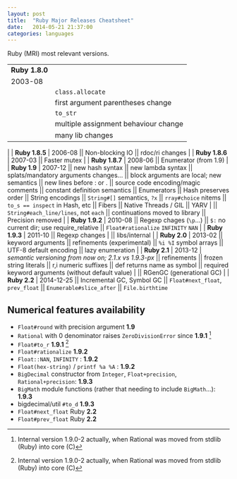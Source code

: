 ```yaml
---
layout: post
title:  "Ruby Major Releases Cheatsheet"
date:   2014-05-21 21:37:00
categories: languages
---
```


Ruby (MRI) most relevant versions.

|    |    |
| --- | --- |
| **Ruby 1.8.0**
| 2003-08
||  `class.allocate`
||  first argument parentheses change
||  `to_str`
||  multiple assignment behaviour change
||  many lib changes
|
| **Ruby 1.8.5**
| 2006-08
||  Non-blocking IO
||  rdoc/ri changes
|
| **Ruby 1.8.6**
| 2007-03
||  Faster mutex
|
| **Ruby 1.8.7**
| 2008-06
||  Enumerator (from 1.9)
|
| **Ruby 1.9**
| 2007-12
||  new hash syntax
||  new lambda syntax
||  splats/mandatory arguments changes...
||  block arguments are local; new semantics
||  new lines before : or .
||  source code encoding/magic comments
||  constant definition semantics
||  Enumerators
||  Hash preserves order
||  String encodings
||  `String#[]` semantics, `?x`
||  `rray#choice` nitems
||  `to_s == inspect` in Hash, etc
||  Fibers
||  Native Threads / GIL
||  YARV
|
||  `String#each_line/lines`, not `each`
||  continuations moved to library
||  Precision removed
|
| **Ruby 1.9.2**
| 2010-08
||  Regexp chages (`\p`...)
||  `$:` no current dir; use require_relative
||  `Float#rationalize` `INFINITY` `NAN`
|
| **Ruby 1.9.3**
| 2011-10
||  Regexp changes
|
||  libs/internal
|
| **Ruby 2.0**
| 2013-02
||  keyword arguments
||  refinements (experimental)
||  `%i %I` symbol arrays
||  UTF-8 default encoding
||  lazy enumeration
|
| **Ruby 2.1**
| 2013-12 | *semantic versioning from now on; 2.1.x vs 1.9.3-px*
||  refinements
||  frozen string literals
||  r,i numeric suffixes
||  def returns name as symbol
||  required keyword arguments (without default value)
|
||  RGenGC (generational GC)
|
| **Ruby 2.2**
| 2014-12-25
||  Incremental GC, Symbol GC
||  `Float#next_float`, `prev_float`
||  `Enumerable#slice_after`
||  `File.birthtime`

## Numerical features availability

* `Float#round` with precision argument **1.9**
* `Rational` with 0 denominator raises `ZeroDivisionError` since **1.9.1** [^note]
* `Float#to_r` **1.9.1** [^note]
* `Float#rationalize` **1.9.2**
* `Float::NAN`, `INFINITY` : **1.9.2**
* `Float(hex-string)` / `printf %a %A` : **1.9.2**
* `BigDecimal` constructor from `Integer`, `Float+precision`, `Rational+precision`: **1.9.3**
* `BigMath` module functions (rather that needing to include `BigMath`...): **1.9.3**
* bigdecimal/util `#to_d` **1.9.3**
* `Float#next_float` Ruby **2.2**
* `Float#prev_float` Ruby **2.2**

[^note]: Internal version 1.9.0-2 actually, when Rational was moved from stdlib (Ruby) into core (C)
